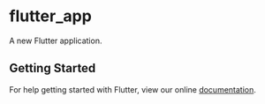 # flutter_app

A new Flutter application.

## Getting Started

For help getting started with Flutter, view our online
[documentation](http://flutter.io/).
